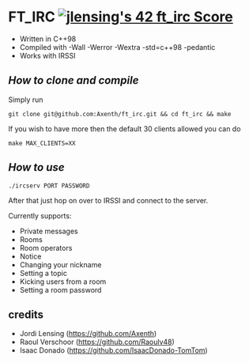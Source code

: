 # FT_IRC [![jlensing's 42 ft_irc Score](https://badge42.vercel.app/api/v2/cl1jwurq1001109l1q4s085aw/project/2362709)](https://github.com/JaeSeoKim/badge42)
* Written in C++98
* Compiled with -Wall -Werror -Wextra -std=c++98 -pedantic
* Works with IRSSI

## _How to clone and compile_
Simply run
```
git clone git@github.com:Axenth/ft_irc.git && cd ft_irc && make
```

If you wish to have more then the default 30 clients allowed you can do
```
make MAX_CLIENTS=XX
```

## _How to use_
```
./ircserv PORT PASSWORD
```
After that just hop on over to IRSSI and connect to the server.

Currently supports:

- Private messages
- Rooms
- Room operators
- Notice
- Changing your nickname
- Setting a topic
- Kicking users from a room
- Setting a room password

## credits
- Jordi Lensing (https://github.com/Axenth)
- Raoul Verschoor (https://github.com/Raoulv48)
- Isaac Donado (https://github.com/IsaacDonado-TomTom)
